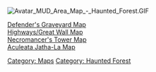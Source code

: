 ![](Avatar_MUD_Area_Map_-_Haunted_Forest.GIF "Avatar_MUD_Area_Map_-_Haunted_Forest.GIF")

[Defender's Graveyard Map](Defender's_Graveyard_Map "wikilink")  
[Highways/Great Wall Map](Highways/Great_Wall_Map "wikilink")  
[Necromancer's Tower Map](Necromancer's_Tower_Map "wikilink")  
[Aculeata Jatha-La Map](Aculeata_Jatha-La_Map "wikilink")  

[Category: Maps](Category:_Maps "wikilink") [Category: Haunted
Forest](Category:_Haunted_Forest "wikilink")
